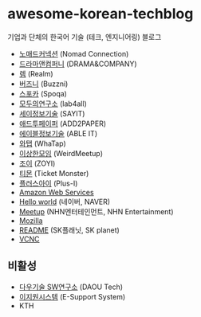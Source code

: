 # awesome-korean-techblog

기업과 단체의 한국어 기술 (테크, 엔지니어링) 블로그

* [노매드커넥션](http://planetzimly.tistory.com/category/Nomad%20Connection/%EA%B8%B0%EC%88%A0%EB%B8%94%EB%A1%9C%EA%B7%B8) (Nomad Connection)
* [드라마앤컴퍼니](http://developer.dramancompany.com/) (DRAMA&COMPANY)
* [렘](https://realm.io/kr/news/) (Realm)
* [버즈니](http://engineering.buzzni.com/) (Buzzni)
* [스포카](https://spoqa.github.io/) (Spoqa)
* [모두의연구소](http://www.whydsp.org/) (lab4all)
* [세이정보기술](http://www.sayit.kr/?cat=95) (SAYIT)
* [애드투페이퍼](http://add2paper.github.io/) (ADD2PAPER)
* [에이블정보기술](http://blog.ableit.co.kr/) (ABLE IT)
* [와탭](http://tech.whatap.io/) (WhaTap)
* [이상한모임](http://blog.weirdx.io/) (WeirdMeetup)
* [조이](https://zoyi.co/tech-blog/) (ZOYI)
* [티몬](http://blog.naver.com/prologue/PrologueList.nhn?blogId=tmondev) (Ticket Monster)
* [플러스아이](http://www.plus-i.co.kr/?cat=6) (Plus-I)
* [Amazon Web Services](https://aws.amazon.com/ko/blogs/korea/)
* [Hello world](http://d2.naver.com/helloworld) (네이버, NAVER)
* [Meetup](http://meetup.cloud.toast.com/) (NHN엔터테인먼트, NHN Entertainment)
* [Mozilla](http://hacks.mozilla.or.kr/)
* [README](http://readme.skplanet.com/) (SK플래닛, SK planet)
* [VCNC](http://engineering.vcnc.co.kr/)

## 비활성

* [다우기술 SW연구소](http://daoudev.tistory.com/) (DAOU Tech)
* [이지원시스템](http://www.esupport.kr/?page_id=2491) (E-Support System)
* KTH
